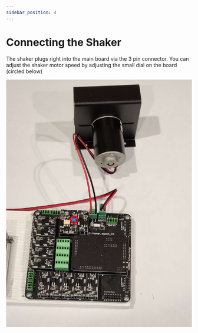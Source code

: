 ```yaml
---
sidebar_position: 4
---
```


# Connecting the Shaker

The shaker plugs right into the main board via the 3 pin connector. You can adjust the shaker motor speed by adjusting the small dial on the board (circled below)

![image](./img/buildersKit18.jpg)
